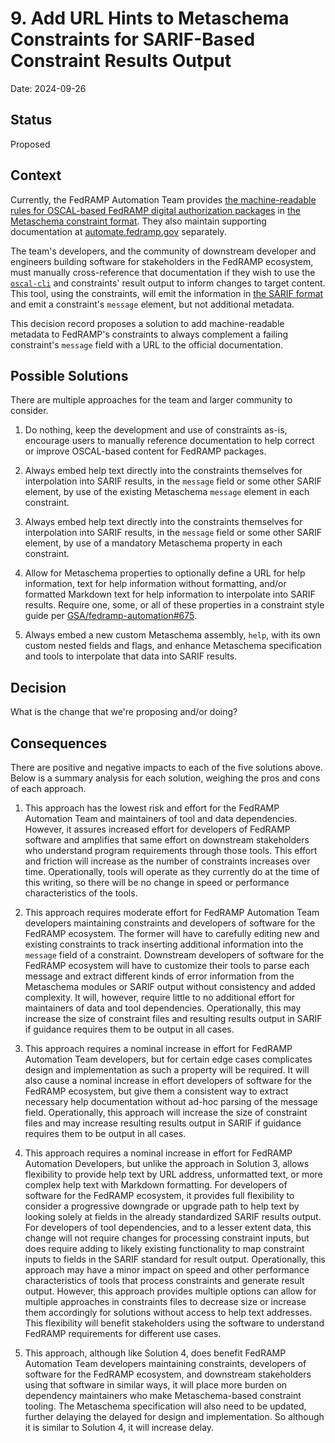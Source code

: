# 9. Add URL Hints to Metaschema Constraints for SARIF-Based Constraint Results Output

Date: 2024-09-26

## Status

Proposed

## Context

Currently, the FedRAMP Automation Team provides [the machine-readable rules for OSCAL-based FedRAMP digital authorization packages](https://github.com/GSA/fedramp-automation/blob/2974ae32195263b5a33d641e35854b58f675e18d/src/validations/constraints/fedramp-external-constraints.xml) in [the Metaschema constraint format](https://pages.nist.gov/metaschema/specification/syntax/constraints/). They also maintain supporting documentation at [automate.fedramp.gov](https://automate.fedramp.gov) separately.

The team's developers, and the community of downstream developer and engineers building software for stakeholders in the FedRAMP ecosystem, must manually cross-reference that documentation if they wish to use the [`oscal-cli`](https://github.com/metaschema-framework/oscal-cli) and constraints' result output to inform changes to target content. This tool, using the constraints, will emit the information in [the SARIF format](https://docs.oasis-open.org/sarif/sarif/v2.1.0/sarif-v2.1.0.html) and emit a constraint's `message` element, but not additional metadata.

This decision record proposes a solution to add machine-readable metadata to FedRAMP's constraints to always complement a failing constraint's `message` field with a URL to the official documentation.

## Possible Solutions

There are multiple approaches for the team and larger community to consider.

1. Do nothing, keep the development and use of constraints as-is, encourage users to manually reference documentation to help correct or improve OSCAL-based content for FedRAMP packages.

1. Always embed help text directly into the constraints themselves for interpolation into SARIF results, in the `message` field or some other SARIF element, by use of the existing Metaschema `message` element in each constraint.

1. Always embed help text directly into the constraints themselves for interpolation into SARIF results, in the `message` field or some other SARIF element, by use of a mandatory Metaschema property in each constraint.

1. Allow for Metaschema properties to optionally define a URL for help information, text for help information without formatting, and/or formatted Markdown text for help information to interpolate into SARIF results. Require one, some, or all of these properties in a constraint style guide per [GSA/fedramp-automation#675](https://github.com/GSA/fedramp-automation/issues/675).

1. Always embed a new custom Metaschema assembly, `help`, with its own custom nested fields and flags, and enhance Metaschema specification and tools to interpolate that data into SARIF results.

## Decision

What is the change that we're proposing and/or doing?

## Consequences

There are positive and negative impacts to each of the five solutions above. Below is a summary analysis for each solution, weighing the pros and cons of each approach.

1. This approach has the lowest risk and effort for the FedRAMP Automation Team and maintainers of tool and data dependencies. However, it assures increased effort for developers of FedRAMP software and amplifies that same effort on downstream stakeholders who understand program requirements through those tools. This effort and friction will increase as the number of constraints increases over time. Operationally, tools will operate as they currently do at the time of this writing, so there will be no change in speed or performance characteristics of the tools.

1. This approach requires moderate effort for FedRAMP Automation Team developers maintaining constraints and developers of software for the FedRAMP ecosystem. The former will have to carefully editing new and existing constraints to track inserting additional information into the `message` field of a constraint. Downstream developers of software for the FedRAMP ecosystem will have to customize their tools to parse each message and extract different kinds of error information from the Metaschema modules or SARIF output without consistency and added complexity. It will, however, require little to no additional effort for maintainers of data and tool dependencies. Operationally, this may increase the size of constraint files and resulting results output in SARIF if guidance requires them to be output in all cases.

1. This approach requires a nominal increase in effort for FedRAMP Automation Team developers, but for certain edge cases complicates design and implementation as such a property will be required. It will also cause a nominal increase in effort developers of software for the FedRAMP ecosystem, but give them a consistent way to extract necessary help documentation without ad-hoc parsing of the message field. Operationally, this approach will increase the size of constraint files and may increase resulting results output in SARIF if guidance requires them to be output in all cases.

1. This approach requires a nominal increase in effort for FedRAMP Automation Developers, but unlike the approach in Solution 3, allows flexibility to provide help text by URL address, unformatted text, or more complex help text with Markdown formatting. For developers of software for the FedRAMP ecosystem, it provides full flexibility to consider a progressive downgrade or upgrade path to help text by looking solely at fields in the already standardized SARIF results output. For developers of tool dependencies, and to a lesser extent data, this change will not require changes for processing constraint inputs, but does require adding to likely existing functionality to map constraint inputs to fields in the SARIF standard for result output. Operationally, this approach may have a minor impact on speed and other performance characteristics of tools that process constraints and generate result output. However, this approach provides multiple options can allow for multiple approaches in constraints files to decrease size or increase them accordingly for solutions without access to help text addresses. This flexibility will benefit stakeholders using the software to understand FedRAMP requirements for different use cases.

1. This approach, although like Solution 4, does benefit FedRAMP Automation Team developers maintaining constraints, developers of software for the FedRAMP ecosystem, and downstream stakeholders using that software in similar ways, it will place more burden on dependency maintainers who make Metaschema-based constraint tooling. The Metaschema specification will also need to be updated, further delaying the delayed for design and implementation. So although it is similar to Solution 4, it will increase delay.
